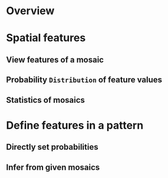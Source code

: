 # Overview

# Spatial features

## View features of a mosaic

## Probability `Distribution` of feature values

## Statistics of mosaics

# Define features in a pattern

## Directly set probabilities

## Infer from given mosaics

